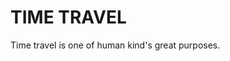 <body>
  <h1>TIME TRAVEL</h1>
  <div>
    Time travel is one of human kind's great purposes.
    </div>
<body>
  
